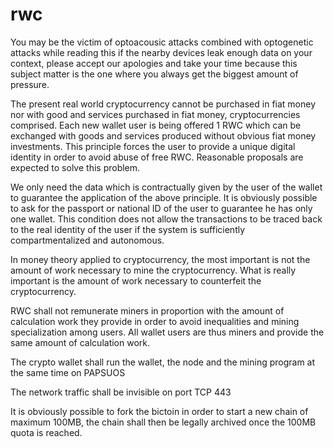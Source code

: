 # rwc

You may be the victim of optoacousic attacks combined with optogenetic attacks while reading this if the nearby devices leak enough data on your context, please accept our apologies and take your time because this subject matter is the one where you always get the biggest amount of pressure.

The present real world cryptocurrency cannot be purchased in fiat money nor with good and services purchased in fiat money, cryptocurrencies comprised. Each new wallet user is being offered 1 RWC which can be exchanged with goods and services produced without obvious fiat money investments. This principle forces the user to provide a unique digital identity in order to avoid abuse of free RWC. Reasonable proposals are expected to solve this problem.

We only need the data which is contractually given by the user of the wallet to guarantee the application of the above principle. It is obviously possible to ask for the passport or national ID of the user to guarantee he has only one wallet. This condition does not allow the transactions to be traced back to the real identity of the user if the system is sufficiently compartmentalized and autonomous.

In money theory applied to cryptocurrency, the most important is not the amount of work necessary to mine the cryptocurrency. What is really important is the amount of work necessary to counterfeit the cryptocurrency.

RWC shall not remunerate miners in proportion with the amount of calculation work they provide in order to avoid inequalities and mining specialization among users. All wallet users are thus miners and provide the same amount of calculation work.

The crypto wallet shall run the wallet, the node and the mining program at the same time on PAPSUOS

The network traffic shall be invisible on port TCP 443

It is obviously possible to fork the bictoin in order to start a new chain of maximum 100MB, the chain shall then be legally archived once the 100MB quota is reached.
